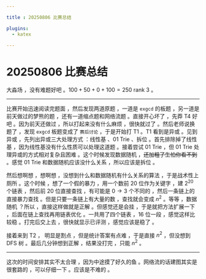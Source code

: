 ```yaml
---

title : 20250806 比赛总结

plugins:
  - katex

---
```


# 20250806 比赛总结

大淼场 ，没有难题好吧 。$100+50+0+100=250$ rank $3$ 。

------

比赛开始迅速阅读完题面 ，然后发现两道原题 ，一道是 `exgcd` 的板题 ，另一道是前天做过的梦熊的题 ，还有一道缩点题和网络流题 。直接开心坏了 ，先莽 T4 好吧 。因为前天还做过 ，所以打起来没有什么麻烦 ，很快就过了 。然后老师说换题了 ，发现 `exgcd` 板题变成了 `赛后讨论` ，于是开始打 T1 。T1 看到是异或 。见到异或 ，先列出异或三大处理方式 ：线性基 、01 Trie 、拆位 。首先排除掉了线性基 ，因为线性基没有什么性质可以处理这道题 。接着尝试 01 Trie ，但 01 Trie 处理异或的方式相对复杂且困难 。这个时候发现数据随机 ，~~还加粗了生怕你看不到~~ 。感觉 01 Trie 和数据随机应该没什么关系 ，所以应该是拆位 。

然后想啊想 ，想啊想 ，没想到什么和数据随机有什么关系的算法 ，于是战术性上厕所 。这个时候 ，想了一个假的暴力 ，用一个数前 $20$ 位作为关键字 ，建 $2^{20}$ 个链表 ，然后前 $20$ 位直接查找 ，有可能是 $0\to3$ 个不同的 ，然后一条链上的直接暴力查找 。但是只要一条链上有大量的数 ，查找就会变成 $n^2$ 。等等 ，数据随机 ？所以 ，直接这样做就是正解 。但感觉还是会挂 ，于是就把方法扩展一下 ，后面在链上查找再用链表优化 。一共用了四个链表 ，$16$ 位一段 ，感觉这样比较稳 。打完后交上去 ，很快就显示已评测 ，感觉应该是稳了 。

接着来到 T2 ， 明显是割点 ，但是统计答案有点难 ，于是直接 $n^2$ ，但没想到 DFS 树 。最后几分钟想到正解 ，结果没打完 ，只能 $n^2$ 。

------

这次的时间安排其实不太合理 ，因为中途摸了好久的鱼 。网络流的话建图其实是很套路的 ，可以仔细一下 。应该是不难的 。
